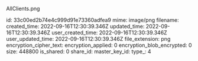 AllClients.png

id: 33c00ed2b74e4c999d91e73360adfea9
mime: image/png
filename: 
created_time: 2022-09-16T12:30:39.346Z
updated_time: 2022-09-16T12:30:39.346Z
user_created_time: 2022-09-16T12:30:39.346Z
user_updated_time: 2022-09-16T12:30:39.346Z
file_extension: png
encryption_cipher_text: 
encryption_applied: 0
encryption_blob_encrypted: 0
size: 448800
is_shared: 0
share_id: 
master_key_id: 
type_: 4